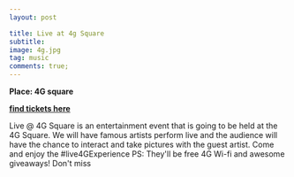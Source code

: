 ```yaml
---
layout: post

title: Live at 4g Square
subtitle:
image: 4g.jpg
tag: music
comments: true;
---
```



<strong>Place: 4G square</strong>

<strong><a href="https://www.eventbrite.com/e/live-4g-square-tickets-27105816226">find tickets here  </a></strong>

Live @ 4G Square is an entertainment event that is going to be held at the 4G Square. We will have famous artists perform live and the audience will have the chance to interact and take pictures with the guest artist.
Come and enjoy the #live4GExperience
PS: They'll be free 4G Wi-fi and awesome giveaways! Don't miss
